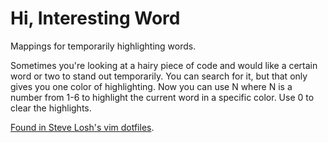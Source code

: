 Hi, Interesting Word
=====================

Mappings for temporarily highlighting words.

Sometimes you're looking at a hairy piece of code and would like a certain
word or two to stand out temporarily.  You can search for it, but that only
gives you one color of highlighting.  Now you can use <leader>N where N is a
number from 1-6 to highlight the current word in a specific color.  Use
<leader>0 to clear the highlights.

[Found in Steve Losh's vim dotfiles](https://bitbucket.org/sjl/dotfiles/src/e6f6389e598f33a32e75069d7b3cfafb597a4d82/vim/vimrc#cl-2291).
